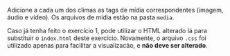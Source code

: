 Adicione a cada um dos climas as tags de mídia correspondentes (imagem, áudio e vídeo). Os arquivos de mídia estão na pasta `media`.

Caso já tenha feito o exercício 1, pode utilizar o HTML alterado lá para substituir o `index.html` deste exercício. Novamente, o arquivo `.css` foi utilizado apenas para facilitar a visualizacão, e **não deve ser alterado**.